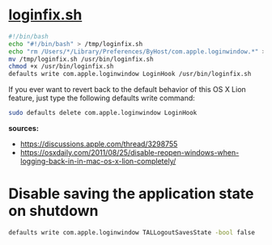 # [loginfix.sh](loginfix.sh)
```bash
#!/bin/bash
echo "#!/bin/bash" > /tmp/loginfix.sh
echo "rm /Users/*/Library/Preferences/ByHost/com.apple.loginwindow.*" >> /tmp/loginfix.sh
mv /tmp/loginfix.sh /usr/bin/loginfix.sh
chmod +x /usr/bin/loginfix.sh
defaults write com.apple.loginwindow LoginHook /usr/bin/loginfix.sh
```

If you ever want to revert back to the default behavior of this OS X Lion feature, just type the following defaults write command:

```bash
sudo defaults delete com.apple.loginwindow LoginHook
```
**sources:**
- https://discussions.apple.com/thread/3298755
- https://osxdaily.com/2011/08/25/disable-reopen-windows-when-logging-back-in-in-mac-os-x-lion-completely/


# Disable saving the application state on shutdown

```bash
defaults write com.apple.loginwindow TALLogoutSavesState -bool false
```
